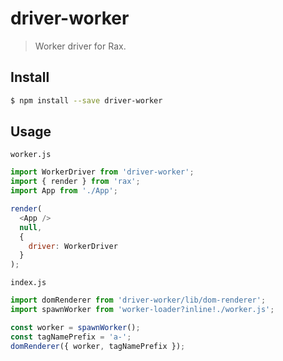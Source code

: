 # driver-worker

> Worker driver for Rax.

## Install

```bash
$ npm install --save driver-worker
```

## Usage

`worker.js`
```js
import WorkerDriver from 'driver-worker';
import { render } from 'rax';
import App from './App';

render(
  <App />
  null,
  {
    driver: WorkerDriver
  }
);
```

`index.js`
```js
import domRenderer from 'driver-worker/lib/dom-renderer';
import spawnWorker from 'worker-loader?inline!./worker.js';

const worker = spawnWorker();
const tagNamePrefix = 'a-';
domRenderer({ worker, tagNamePrefix });
```
